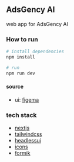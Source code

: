 ## AdsGency AI

web app for AdsGency AI

### How to run

```bash
# install dependencies
npm install

# run
npm run dev
```

#### source

- ui: [figema](https://www.figma.com/file/ielljfGhpQifsFIhoyYuCJ/AdsGency-AI?node-id=0%3A1&mode=dev)

### tech stack

- [nextjs](https://nextjs.org)
- [tailwindcss](https://tailwindcss.com)
- [headlessui](https://headlessui.dev)
- [icons](https://icon-sets.iconify.design/mdi)
- [formik](https://formik.org)
